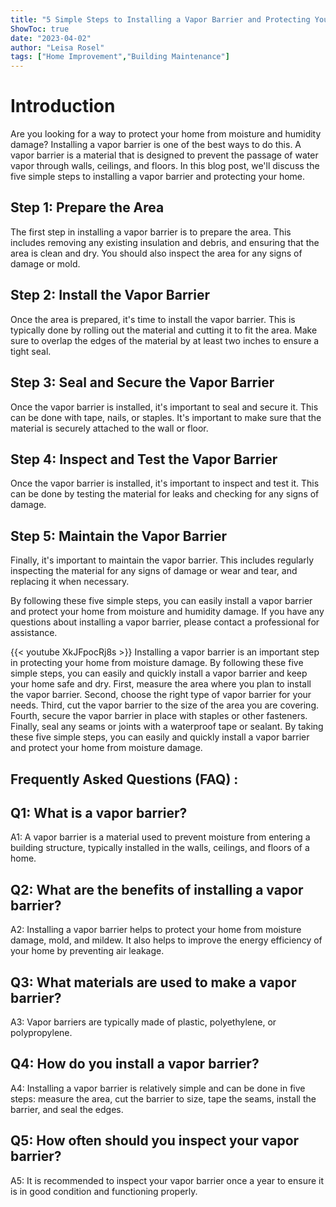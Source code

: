 ```yaml
---
title: "5 Simple Steps to Installing a Vapor Barrier and Protecting Your Home!"
ShowToc: true 
date: "2023-04-02"
author: "Leisa Rosel" 
tags: ["Home Improvement","Building Maintenance"]
---
```

# Introduction
Are you looking for a way to protect your home from moisture and humidity damage? Installing a vapor barrier is one of the best ways to do this. A vapor barrier is a material that is designed to prevent the passage of water vapor through walls, ceilings, and floors. In this blog post, we'll discuss the five simple steps to installing a vapor barrier and protecting your home. 

## Step 1: Prepare the Area
The first step in installing a vapor barrier is to prepare the area. This includes removing any existing insulation and debris, and ensuring that the area is clean and dry. You should also inspect the area for any signs of damage or mold.

## Step 2: Install the Vapor Barrier
Once the area is prepared, it's time to install the vapor barrier. This is typically done by rolling out the material and cutting it to fit the area. Make sure to overlap the edges of the material by at least two inches to ensure a tight seal.

## Step 3: Seal and Secure the Vapor Barrier
Once the vapor barrier is installed, it's important to seal and secure it. This can be done with tape, nails, or staples. It's important to make sure that the material is securely attached to the wall or floor.

## Step 4: Inspect and Test the Vapor Barrier
Once the vapor barrier is installed, it's important to inspect and test it. This can be done by testing the material for leaks and checking for any signs of damage.

## Step 5: Maintain the Vapor Barrier
Finally, it's important to maintain the vapor barrier. This includes regularly inspecting the material for any signs of damage or wear and tear, and replacing it when necessary.

By following these five simple steps, you can easily install a vapor barrier and protect your home from moisture and humidity damage. If you have any questions about installing a vapor barrier, please contact a professional for assistance.

{{< youtube XkJFpocRj8s >}} 
Installing a vapor barrier is an important step in protecting your home from moisture damage. By following these five simple steps, you can easily and quickly install a vapor barrier and keep your home safe and dry. First, measure the area where you plan to install the vapor barrier. Second, choose the right type of vapor barrier for your needs. Third, cut the vapor barrier to the size of the area you are covering. Fourth, secure the vapor barrier in place with staples or other fasteners. Finally, seal any seams or joints with a waterproof tape or sealant. By taking these five simple steps, you can easily and quickly install a vapor barrier and protect your home from moisture damage.

## Frequently Asked Questions (FAQ) :
## Q1: What is a vapor barrier?
A1: A vapor barrier is a material used to prevent moisture from entering a building structure, typically installed in the walls, ceilings, and floors of a home. 

## Q2: What are the benefits of installing a vapor barrier?
A2: Installing a vapor barrier helps to protect your home from moisture damage, mold, and mildew. It also helps to improve the energy efficiency of your home by preventing air leakage. 

## Q3: What materials are used to make a vapor barrier?
A3: Vapor barriers are typically made of plastic, polyethylene, or polypropylene. 

## Q4: How do you install a vapor barrier?
A4: Installing a vapor barrier is relatively simple and can be done in five steps: measure the area, cut the barrier to size, tape the seams, install the barrier, and seal the edges. 

## Q5: How often should you inspect your vapor barrier?
A5: It is recommended to inspect your vapor barrier once a year to ensure it is in good condition and functioning properly.





